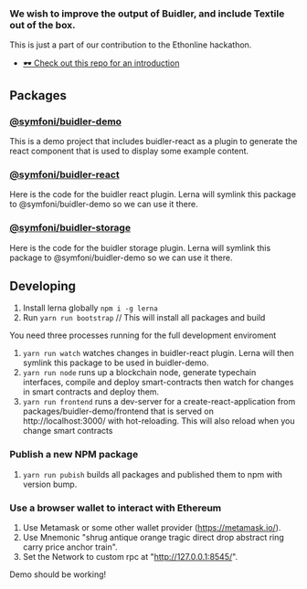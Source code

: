 ### We wish to improve the output of Buidler, and include Textile out of the box.

This is just a part of our contribution to the Ethonline hackathon. 

* [🕶 Check out this repo for an introduction](https://github.com/symfoni/buidler-react-boilerplate)

## Packages

### [@symfoni/buidler-demo](https://github.com/symfoni/buidler-plugins/tree/master/packages/buidler-demo)

This is a demo project that includes buidler-react as a plugin to generate the react component that is used to display some example content.

### [@symfoni/buidler-react](https://github.com/symfoni/buidler-plugins/tree/master/packages/buidler-react)

Here is the code for the buidler react plugin. Lerna will symlink this package to @symfoni/buidler-demo so we can use it there.

### [@symfoni/buidler-storage](https://github.com/symfoni/buidler-plugins/tree/master/packages/buidler-storage)

Here is the code for the buidler storage plugin. Lerna will symlink this package to @symfoni/buidler-demo so we can use it there.


## Developing

1. Install lerna globally `npm i -g lerna`
2. Run `yarn run bootstrap` // This will install all packages and build

You need three processes running for the full development enviroment

1. `yarn run watch` watches changes in buidler-react plugin. Lerna will then symlink this package to be used in buidler-demo.
2. `yarn run node` runs up a blockchain node, generate typechain interfaces, compile and deploy smart-contracts then watch for changes in smart contracts and deploy them.
3. `yarn run frontend` runs a dev-server for a create-react-application from packages/buidler-demo/frontend that is served on http://localhost:3000/ with hot-reloading. This will also reload when you change smart contracts

### Publish a new NPM package

1. `yarn run pubish` builds all packages and published them to npm with version bump.

### Use a browser wallet to interact with Ethereum

1. Use Metamask or some other wallet provider (https://metamask.io/).
2. Use Mnemonic "shrug antique orange tragic direct drop abstract ring carry price anchor train".
3. Set the Network to custom rpc at "http://127.0.0.1:8545/".

Demo should be working!

